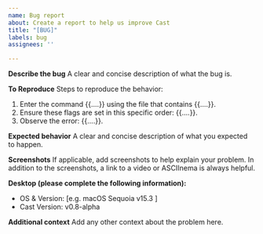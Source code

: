 ```yaml
---
name: Bug report
about: Create a report to help us improve Cast
title: "[BUG]"
labels: bug
assignees: ''

---
```


**Describe the bug**
A clear and concise description of what the bug is.

**To Reproduce**
Steps to reproduce the behavior:
1. Enter the command {{....}} using the file that contains {{....}}.
2. Ensure these flags are set in this specific order: {{....}}.
3. Observe the error: {{....}}.

**Expected behavior**
A clear and concise description of what you expected to happen.

**Screenshots**
If applicable, add screenshots to help explain your problem. In addition to the screenshots, a link to a video or ASCIInema is always helpful.

**Desktop (please complete the following information):**
 - OS & Version: [e.g. macOS Sequoia v15.3 ]
 - Cast Version: v0.8-alpha

**Additional context**
Add any other context about the problem here.
